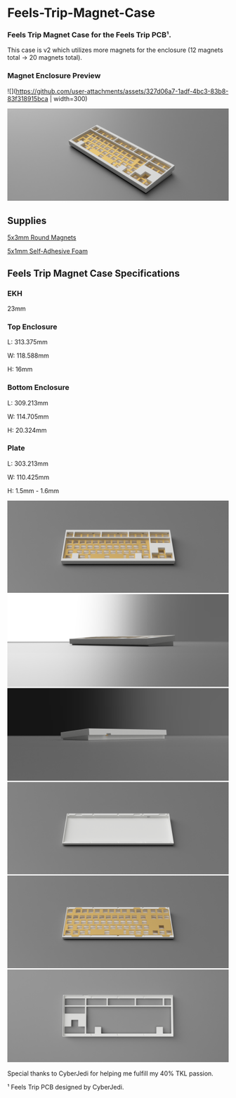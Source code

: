 # Feels-Trip-Magnet-Case
### Feels Trip Magnet Case for the Feels Trip PCB¹.

This case is v2 which utilizes more magnets for the enclosure (12 magnets total -> 20 magnets total).

### Magnet Enclosure Preview

![](https://github.com/user-attachments/assets/327d06a7-1adf-4bc3-83b8-83f318915bca | width=300)

![screenshot](https://github.com/vroyasumi/Feels-Trip-Magnet-Case/blob/main/Renders/Feels_Trip_EXPORT_FIXEDADDED_MAGNETS_2024-Jul-18_05-22-06PM-000_CustomizedView6462012299.png)

## Supplies
[5x3mm Round Magnets](https://www.amazon.com/dp/B09QHS6VSJ)

[5x1mm Self-Adhesive Foam](https://www.amazon.com/dp/B07L6M4PN1)

## Feels Trip Magnet Case Specifications

### EKH
23mm

### Top Enclosure
L: 313.375mm

W: 118.588mm

H: 16mm

### Bottom Enclosure
L: 309.213mm

W: 114.705mm

H: 20.324mm

### Plate
L: 303.213mm

W: 110.425mm

H: 1.5mm - 1.6mm

![screenshot](https://github.com/vroyasumi/Feels-Trip-Magnet-Case/blob/main/Renders/Feels_Trip_EXPORT_FIXEDADDED_MAGNETS_2024-Jul-18_05-22-22PM-000_CustomizedView1469937096.png)
![screenshot](https://github.com/vroyasumi/Feels-Trip-Magnet-Case/blob/main/Renders/Feels_Trip_EXPORT_FIXEDADDED_MAGNETS_2024-Jul-18_05-23-02PM-000_CustomizedView18128074447.png)
![screenshot](https://github.com/vroyasumi/Feels-Trip-Magnet-Case/blob/main/Renders/Feels_Trip_EXPORT_FIXEDADDED_MAGNETS_2024-Jul-18_05-23-13PM-000_CustomizedView14463899026.png)
![screenshot](https://github.com/vroyasumi/Feels-Trip-Magnet-Case/blob/main/Renders/Feels_Trip_EXPORT_FIXEDADDED_MAGNETS_2024-Jul-18_05-23-48PM-000_CustomizedView15493387225.png)
![screenshot](https://github.com/vroyasumi/Feels-Trip-Magnet-Case/blob/main/Renders/Feels_Trip_EXPORT_FIXEDADDED_MAGNETS_2024-Jul-18_05-23-59PM-000_CustomizedView15493387225.png)
![screenshot](https://github.com/vroyasumi/Feels-Trip-Magnet-Case/blob/main/Renders/Feels_Trip_EXPORT_FIXEDADDED_MAGNETS_2024-Jul-18_05-25-41PM-000_CustomizedView51714789489.png)

Special thanks to CyberJedi for helping me fulfill my 40% TKL passion.

¹ Feels Trip PCB designed by CyberJedi.
